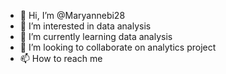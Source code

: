 - 👋 Hi, I’m @Maryannebi28
- 👀 I’m interested in data analysis
- 🌱 I’m currently learning data analysis
- 💞️ I’m looking to collaborate on analytics project
- 📫 How to reach me 

<!---
Maryannebi28/Maryannebi28 is a ✨ special ✨ repository because its `README.md` (this file) appears on your GitHub profile.
You can click the Preview link to take a look at your changes.
--->

